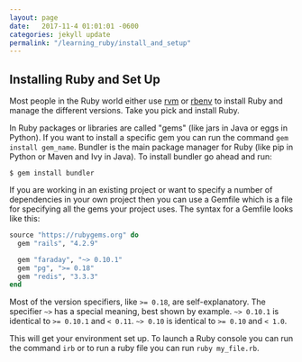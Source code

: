 ```yaml
---
layout: page
date:   2017-11-4 01:01:01 -0600
categories: jekyll update
permalink: "/learning_ruby/install_and_setup"
---
```


## Installing Ruby and Set Up

Most people in the Ruby world either use [rvm](https://rvm.io/) or
[rbenv](https://github.com/rbenv/rbenv) to install Ruby and manage the different
versions.
Take you pick and install Ruby.

In Ruby packages or libraries are called "gems" (like jars in Java or eggs in Python).
If you want to install a specific gem you can run the command `gem install gem_name`.
Bundler is the main package manager for Ruby (like pip in Python or Maven and Ivy in Java).
To install bundler go ahead and run:

```
$ gem install bundler
```

If you are working in an existing project or want to specify a number of dependencies
in your own project then you can use a Gemfile which is a file for specifying all
the gems your project uses.
The syntax for a Gemfile looks like this:

```ruby
source "https://rubygems.org" do
  gem "rails", "4.2.9"

  gem "faraday", "~> 0.10.1"
  gem "pg", ">= 0.18"
  gem "redis", "3.3.3"
end
```

Most of the version specifiers, like `>= 0.18`, are self-explanatory.
The specifier `~>` has a special meaning, best shown by example.
`~> 0.10.1` is identical to `>= 0.10.1` and `< 0.11`. `~> 0.10` is identical to `>= 0.10` and `< 1.0`.

This will get your environment set up.
To launch a Ruby console you can run the command `irb` or to run a ruby file you
can run `ruby my_file.rb`.
